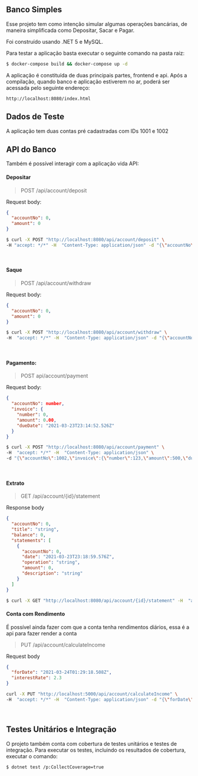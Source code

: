 ## Banco Simples

Esse projeto tem como intenção simular algumas operações bancárias, de maneira simplificada como Depositar, Sacar e Pagar.

Foi construído usando .NET 5 e MySQL. 

Para testar a aplicação basta executar o seguinte comando na pasta raiz:

```bash
$ docker-compose build && docker-compose up -d
```

A aplicação é constituída de duas principais partes, frontend e api. Após a compilação, quando banco e aplicação estiverem no ar, poderá ser acessada pelo seguinte endereço:

`http://localhost:8080/index.html`


## Dados de Teste
A aplicação tem duas contas pré cadastradas com IDs 1001 e 1002

## API do Banco
Também é possível interagir com a aplicação vida API:

#### Depositar

> POST /api/account/deposit
> 
 Request body:
 ```json
 {
   "accountNo": 0,
   "amount": 0
 }
 ```

```bash
$ curl -X POST "http://localhost:8080/api/account/deposit" \
-H "accept: */*" -H  "Content-Type: application/json" -d "{\"accountNo\":1002,\"amount\":100}"
```

<br />

#### Saque

> POST /api/account/withdraw
 
 Request body:
 ```json
 {
   "accountNo": 0,
   "amount": 0
 }
 ```

```bash
$ curl -X POST "http://localhost:8080/api/account/withdraw" \
-H  "accept: */*" -H  "Content-Type: application/json" -d "{\"accountNo\":1002,\"amount\":100}"
```

<br />

#### Pagamento: 
> POST api/account/payment

Request body:
```json
{
  "accountNo": number,
  "invoice": {
    "number": 0,
    "amount": 0.00,
    "dueDate": "2021-03-23T23:14:52.526Z"
  }
}
```

```bash
$ curl -X POST "http://localhost:8080/api/account/payment" \
-H  "accept: */*" -H  "Content-Type: application/json" \
-d "{\"accountNo\":1002,\"invoice\":{\"number\":123,\"amount\":500,\"dueDate\":\"2021-03-23T23:14:52.526Z\"}}"
```

<br />

#### Extrato
> GET /api/account/\{id\}/statement

Response body
```json
{
  "accountNo": 0,
  "title": "string",
  "balance": 0,
  "statements": [
    {
      "accountNo": 0,
      "date": "2021-03-23T23:18:59.576Z",
      "operation": "string",
      "amount": 0,
      "description": "string"
    }
  ]
}
```
```bash
$ curl -X GET "http://localhost:8080/api/account/{id}/statement" -H  "accept: text/plain"
```

#### Conta com Rendimento
É possível ainda fazer com que a conta tenha rendimentos diários, essa é a api para fazer render a conta 
> PUT /api/account/calculateIncome

Request body
```json
{
  "forDate": "2021-03-24T01:29:18.508Z",
  "interestRate": 2.3
}
```

```bash
curl -X PUT "http://localhost:5000/api/account/calculateIncome" \
-H  "accept: */*" -H  "Content-Type: application/json" -d "{\"forDate\":\"2021-03-24T01:29:18.508Z\",\"interestRate\":2.3}"
```
<br/>

## Testes Unitários e Integração
O projeto também conta com cobertura de testes unitários e testes de integração. Para executar os testes, incluindo os resultados de cobertura, executar o comando:

```bash
$ dotnet test /p:CollectCoverage=true
```






